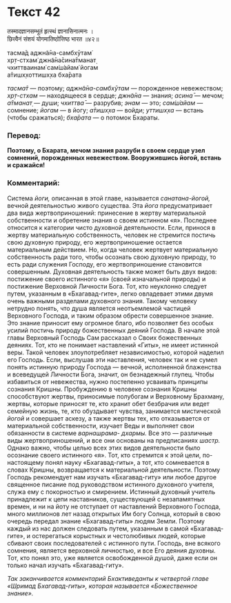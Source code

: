 # Текст 42

तस्मादज्ञानसम्भूतं हृत्स्थं ज्ञानासिनात्मनः ।  
छित्त्वैनं संशयं योगमातिष्ठोत्तिष्ठ भारत ॥४२॥

тасма̄д аджн̃а̄на-самбхӯтам̇  
хр̣т-стхам̇ джн̃а̄на̄сина̄тманат̣  
чхиттваинам̇ сам̇ш́айам̇ йогам  
а̄тишх̣хоттишх̣ха бха̄рата

_тасма̄т_ — поэтому; _аджн̃а̄на-самбхӯтам_ — порожденное невежеством; _хр̣т-стхам_ — находящееся в сердце; _джн̃а̄на_ — знания; _асина̄_ — мечом; _а̄тманат̣_ — души; _чхиттва̄_ — разрубив; _энам_ — это; _сам̇ш́айам_ — сомнение; _йогам_ — в йогу; _а̄тишх̣ха_ — войди; _уттишх̣ха_ — встань (чтобы сражаться); _бха̄рата_ — о потомок Бхараты.

### Перевод:

**Поэтому, о Бхарата, мечом знания разруби в своем сердце узел сомнений, порожденных невежеством. Вооружившись йогой, встань и сражайся!**

### Комментарий:

Система _йоги,_ описанная в этой главе, называется _санатана-йогой,_ вечной деятельностью живого существа. Эта _йога_ предусматривает два вида жертвоприношений: принесение в жертву материальной собственности и обретение знания о своем истинном «я». Последнее относится к категории чисто духовной деятельности. Если, принося в жертву материальную собственность, человек не стремится постичь свою духовную природу, его жертвоприношение остается материальным действием. Но, когда человек жертвует материальную собственность ради того, чтобы осознать свою духовную природу, то есть ради служения Господу, его жертвоприношение становится совершенным. Духовная деятельность также может быть двух видов: постижение своего истинного «я» (своей изначальной природы) и постижение Верховной Личности Бога. Тот, кто неуклонно следует путем, указанным в «Бхагавад-гите», легко овладевает этими двумя очень важными разделами духовного знания. Такому человеку нетрудно понять, что душа является неотъемлемой частицей Верховного Господа, и таким образом обрести совершенное знание. Это знание приносит ему огромное благо, ибо позволяет без особых усилий постичь природу божественных деяний Господа. В начале этой главы Верховный Господь Сам рассказал о Своих божественных деяниях. Тот, кто не понимает наставлений «Гиты», не имеет истинной веры. Такой человек злоупотребляет независимостью, которой наделил его Господь. Если, выслушав эти наставления, человек так и не сумел понять истинную природу Господа — вечной, исполненной блаженства и всеведущей Личности Бога, значит, он безнадежный глупец. Чтобы избавиться от невежества, нужно постепенно усваивать принципы сознания Кришны. Пробуждению в человеке сознания Кришны способствуют жертвы, приносимые полубогам и Верховному Брахману, жертвы, которые приносят те, кто хранит обет безбрачия или ведет семейную жизнь, те, кто обуздывает чувства, занимается мистической _йогой_ и совершает аскезу, а также жертвы тех, кто отказывается от материальной собственности, изучает Веды и выполняет свои обязанности в системе _варнашрама- дхармы._ Все это — различные виды жертвоприношений, и все они основаны на предписаниях _шастр._ Однако важно, чтобы целью всех этих видов деятельности было осознание своего истинного «я». Тот, кто стремится к этой цели, по-настоящему понял науку «Бхагавад-гиты», а тот, кто сомневается в словах Кришны, возвращается к материальной деятельности. Поэтому Господь рекомендует нам изучать «Бхагавад-гиту» или любое другое священное писание под руководством истинного духовного учителя, служа ему с покорностью и смирением. Истинный духовный учитель принадлежит к цепи наставников, существующей с незапамятных времен, и ни на йоту не отступает от наставлений Верховного Господа, много миллионов лет назад открытых Им богу Солнца, который в свою очередь передал знание «Бхагавад-гиты» людям Земли. Поэтому каждый из нас должен следовать путем, указанным в самой «Бхагавад-гите», и остерегаться корыстных и честолюбивых людей, которые сбивают своих последователей с истинного пути. Господь, вне всякого сомнения, является верховной личностью, и все Его деяния духовны. Тот, кто понял это, уже является освобожденной душой, даже если он только начал изучать «Бхагавад-гиту».

_Так заканчивается комментарий Бхактиведанты к четвертой главе «Шримад Бхагавад-гиты», которая называется «Божественное знание»._